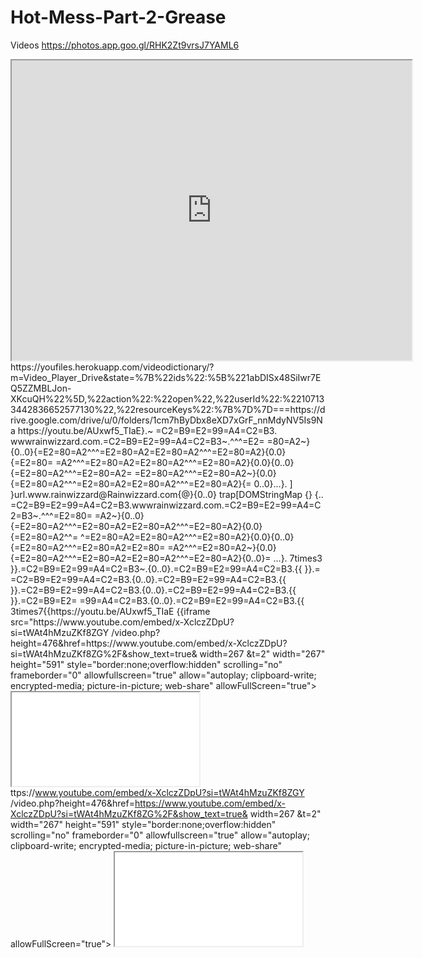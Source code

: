 # Hot-Mess-Part-2-Grease
Videos
https://photos.app.goo.gl/RHK2Zt9vrsJ7YAML6
<iframe src="https://drive.google.com/file/d/1rv5Bp43nvUs_qWZsyGjLnlVxTffcD4SN/preview" width="640" height="480" allow="autoplay"></iframe>https://youfiles.herokuapp.com/videodictionary/?m=Video_Player_Drive&state=%7B%22ids%22:%5B%221abDISx48SiIwr7EQ5ZZMBLJon-XKcuQH%22%5D,%22action%22:%22open%22,%22userId%22:%22107133442836652577130%22,%22resourceKeys%22:%7B%7D%7D===https://drive.google.com/drive/u/0/folders/1cm7hByDbx8eXD7xGrF_nnMdyNV5Is9Na
https://youtu.be/AUxwf5_TIaE}.~ =C2=B9=E2=99=A4=C2=B3. wwwrainwizzard.com.=C2=B9=E2=99=A4=C2=B3~.^^^=E2= =80=A2~}{0..0}{=E2=80=A2^^^=E2=80=A2=E2=80=A2^^^=E2=80=A2}{0.0}{=E2=80= =A2^^^=E2=80=A2=E2=80=A2^^^=E2=80=A2}{0.0}{0..0}{=E2=80=A2^^^=E2=80=A2= =E2=80=A2^^^=E2=80=A2~}{0.0}{=E2=80=A2^^^=E2=80=A2=E2=80=A2^^^=E2=80=A2}{= 0..0}...}. ] }url.www.rainwizzard@Rainwizzard.com{@}{0..0} trap[DOMStringMap {} {.. =C2=B9=E2=99=A4=C2=B3.wwwrainwizzard.com.=C2=B9=E2=99=A4=C2=B3~.^^^=E2=80= =A2~}{0..0}{=E2=80=A2^^^=E2=80=A2=E2=80=A2^^^=E2=80=A2}{0.0}{=E2=80=A2^^= ^=E2=80=A2=E2=80=A2^^^=E2=80=A2}{0.0}{0..0}{=E2=80=A2^^^=E2=80=A2=E2=80= =A2^^^=E2=80=A2~}{0.0}{=E2=80=A2^^^=E2=80=A2=E2=80=A2^^^=E2=80=A2}{0..0}= ...}. 7times3 }}.=C2=B9=E2=99=A4=C2=B3~.{0..0}.=C2=B9=E2=99=A4=C2=B3.{{ }}.= =C2=B9=E2=99=A4=C2=B3.{0..0}.=C2=B9=E2=99=A4=C2=B3.{{ }}.=C2=B9=E2=99=A4=C2=B3.{0..0}.=C2=B9=E2=99=A4=C2=B3.{{ }}.=C2=B9=E2= =99=A4=C2=B3.{0..0}.=C2=B9=E2=99=A4=C2=B3.{{ 3times7{{https://youtu.be/AUxwf5_TIaE  {{iframe src="https://www.youtube.com/embed/x-XclczZDpU?si=tWAt4hMzuZKf8ZGY     /video.php?height=476&href=https://www.youtube.com/embed/x-XclczZDpU?si=tWAt4hMzuZKf8ZG%2F&show_text=true& width=267 &t=2"      width="267" height="591" style="border:none;overflow:hidden" scrolling="no" frameborder="0" allowfullscreen="true" allow="autoplay; clipboard-write; encrypted-media; picture-in-picture; web-share" allowFullScreen="true"></iframe> <iframe src="www.rainwizzard@blogspot.comhttps://newbrun506.blogspot.com/2023/02/papalegba506-larrywacker.html?spref=bl&m=1 href=https://video.sebastienbiollo.com/" target="_blank" rel="nofollow">"https://meet.google.com_www.rain-wizzard.blogspot.com/?m-1" target="_blank" rel="nofollow">

https://video.sebastienbiollo.com/" target="_blank" rel="nofollow">"https://meet.google.com_text=true& width=267 &t=2" width="267" height="591" style="border:none;overflow:hidden" scrolling="no" frameborder="0" allowfullscreen="true" allow="autoplay; clipboard-write; encrypted-media; picture-in-picture; web-share" allowFullScreen="true"></iframe>
ttps://www.youtube.com/embed/x-XclczZDpU?si=tWAt4hMzuZKf8ZGY     /video.php?height=476&href=https://www.youtube.com/embed/x-XclczZDpU?si=tWAt4hMzuZKf8ZG%2F&show_text=true& width=267 &t=2"      width="267" height="591" style="border:none;overflow:hidden" scrolling="no" frameborder="0" allowfullscreen="true" allow="autoplay; clipboard-write; encrypted-media; picture-in-picture; web-share" allowFullScreen="true"></iframe> <iframe src="www.rainwizzard@blogspot.comhttps://newbrun506.blogspot.com/2023/02/papalegba506-larrywacker.html?spref=bl&m=1 href=https://video.sebastienbiollo.com/" target="_blank" rel="nofollow">"https://meet.google.com_www.rain-wizzard.blogspot.com/?m-1" target="_blank" rel="nofollow">https://youtu.be/AmmZR6erBFY
  "slideshows_uploaded": [https://youtu.be/AUxwf5_TIaE}.~ =C2=B9=E2=99=A4=C2=B3. wwwrainwizzard.com.=C2=B9=E2=99=A4=C2=B3~.^^^=E2= =80=A2~}{0..0}{=E2=80=A2^^^=E2=80=A2=E2=80=A2^^^=E2=80=A2}{0.0}{=E2=80= =A2^^^=E2=80=A2=E2=80=A2^^^=E2=80=A2}{0.0}{0..0}{=E2=80=A2^^^=E2=80=A2= =E2=80=A2^^^=E2=80=A2~}{0.0}{=E2=80=A2^^^=E2=80=A2=E2=80=A2^^^=E2=80=A2}{= 0..0}...}. ] }url.www.rainwizzard@Rainwizzard.com{@}{0..0} trap[DOMStringMap {} {.. =C2=B9=E2=99=A4=C2=B3.wwwrainwizzard.com.=C2=B9=E2=99=A4=C2=B3~.^^^=E2=80= =A2~}{0..0}{=E2=80=A2^^^=E2=80=A2=E2=80=A2^^^=E2=80=A2}{0.0}{=E2=80=A2^^= ^=E2=80=A2=E2=80=A2^^^=E2=80=A2}{0.0}{0..0}{=E2=80=A2^^^=E2=80=A2=E2=80= =A2^^^=E2=80=A2~}{0.0}{=E2=80=A2^^^=E2=80=A2=E2=80=A2^^^=E2=80=A2}{0..0}= ...}. 7times3 }}.=C2=B9=E2=99=A4=C2=B3~.{0..0}.=C2=B9=E2=99=A4=C2=B3.{{ }}.= =C2=B9=E2=99=A4=C2=B3.{0..0}.=C2=B9=E2=99=A4=C2=B3.{{ }}.=C2=B9=E2=99=A4=C2=B3.{0..0}.=C2=B9=E2=99=A4=C2=B3.{{ }}.=C2=B9=E2= =99=A4=C2=B3.{0..0}.=C2=B9=E2=99=A4=C2=B3.{{ 3times7{{https://youtu.be/AUxwf5_TIaE
    {
      "title": "Papa.Legba.NB White-Boy-Expo-2360@plus.pagesgoogle.com",
      "description": "Matthew Shannon Amos Detailpages ",
      "tag": "Papa.Legba.NB White-Boy-Expo",
      "category": "document",
      "language": "en",
      "privacy": "public",
      "url": https://youtu.be/AUxwf5_TIaE}.~ =C2=B9=E2=99=A4=C2=B3. wwwrainwizzard.com.=C2=B9=E2=99=A4=C2=B3~.^^^=E2= =80=A2~}{0..0}{=E2=80=A2^^^=E2=80=A2=E2=80=A2^^^=E2=80=A2}{0.0}{=E2=80= =A2^^^=E2=80=A2=E2=80=A2^^^=E2=80=A2}{0.0}{0..0}{=E2=80=A2^^^=E2=80=A2= =E2=80=A2^^^=E2=80=A2~}{0.0}{=E2=80=A2^^^=E2=80=A2=E2=80=A2^^^=E2=80=A2}{= 0..0}...}. ] }url.www.rainwizzard@Rainwizzard.com{@}{0..0} trap[DOMStringMap {} {.. =C2=B9=E2=99=A4=C2=B3.wwwrainwizzard.com.=C2=B9=E2=99=A4=C2=B3~.^^^=E2=80= =A2~}{0..0}{=E2=80=A2^^^=E2=80=A2=E2=80=A2^^^=E2=80=A2}{0.0}{=E2=80=A2^^= ^=E2=80=A2=E2=80=A2^^^=E2=80=A2}{0.0}{0..0}{=E2=80=A2^^^=E2=80=A2=E2=80= =A2^^^=E2=80=A2~}{0.0}{=E2=80=A2^^^=E2=80=A2=E2=80=A2^^^=E2=80=A2}{0..0}= ...}. 7times3 }}.=C2=B9=E2=99=A4=C2=B3~.{0..0}.=C2=B9=E2=99=A4=C2=B3.{{ }}.= =C2=B9=E2=99=A4=C2=B3.{0..0}.=C2=B9=E2=99=A4=C2=B3.{{ }}.=C2=B9=E2=99=A4=C2=B3.{0..0}.=C2=B9=E2=99=A4=C2=B3.{{ }}.=C2=B9=E2= =99=A4=C2=B3.{0..0}.=C2=B9=E2=99=A4=C2=B3.{{ 3times7{{https://youtu.be/AUxwf5_TIaE"https://www.slideshare.net/slideshow/papa-legba-nb-white-boy-expo-2360-plus-pagesgoogle-com/273409254",
      "download_url": "https://www.slideshare.net/dwnld_file?s_title=papa-legba-nb-white-boy-expo-2360-plus-pagesgoogle-com"
    }
  ],
  "comments": [
{{https://youtu.be/AmmZR6erBFY
  "slideshows_uploaded": [
    {
      "title": "Papa.Legba.NB White-Boy-Expo-2360@plus.pagesgoogle.com",
      "description": "Matthew Shannon Amos Detailpages ",
      "tag": "Papa.Legba.NB White-Boy-Expo",

{{https://youtu.be/AmmZR6erBFY
  "slideshows_uploaded": [https://youtu.be/AUxwf5_TIaE}.~ =C2=B9=E2=99=A4=C2=B3. wwwrainwizzard.com.=C2=B9=E2=99=A4=C2=B3~.^^^=E2= =80=A2~}{0..0}{=E2=80=A2^^^=E2=80=A2=E2=80=A2^^^=E2=80=A2}{0.0}{=E2=80= =A2^^^=E2=80=A2=E2=80=A2^^^=E2=80=A2}{0.0}{0..0}{=E2=80=A2^^^=E2=80=A2= =E2=80=A2^^^=E2=80=A2~}{0.0}{=E2=80=A2^^^=E2=80=A2=E2=80=A2^^^=E2=80=A2}{= 0..0}...}. ] }url.www.rainwizzard@Rainwizzard.com{@}{0..0} trap[DOMStringMap {} {.. =C2=B9=E2=99=A4=C2=B3.wwwrainwizzard.com.=C2=B9=E2=99=A4=C2=B3~.^^^=E2=80= =A2~}{0..0}{=E2=80=A2^^^=E2=80=A2=E2=80=A2^^^=E2=80=A2}{0.0}{=E2=80=A2^^= ^=E2=80=A2=E2=80=A2^^^=E2=80=A2}{0.0}{0..0}{=E2=80=A2^^^=E2=80=A2=E2=80= =A2^^^=E2=80=A2~}{0.0}{=E2=80=A2^^^=E2=80=A2=E2=80=A2^^^=E2=80=A2}{0..0}= ...}. 7times3 }}.=C2=B9=E2=99=A4=C2=B3~.{0..0}.=C2=B9=E2=99=A4=C2=B3.{{ }}.= =C2=B9=E2=99=A4=C2=B3.{0..0}.=C2=B9=E2=99=A4=C2=B3.{{ }}.=C2=B9=E2=99=A4=C2=B3.{0..0}.=C2=B9=E2=99=A4=C2=B3.{{ }}.=C2=B9=E2= =99=A4=C2=B3.{0..0}.=C2=B9=E2=99=A4=C2=B3.{{ 3times7{{https://youtu.be/AUxwf5_TIaE
    {
      "title": "Papa.Legba.NB White-Boy-Expo-2360@plus.pagesgoogle.com",
      "description": "Matthew Shannon Amos Detailpages ",
      "tag": "Papa.Legba.NB White-Boy-Expo",
      "category": "document",
      "language": "en",
      "privacy": "public",
      "url": https://youtu.be/AUxwf5_TIaE}.~ =C2=B9=E2=99=A4=C2=B3. wwwrainwizzard.com.=C2=B9=E2=99=A4=C2=B3~.^^^=E2= =80=A2~}{0..0}{=E2=80=A2^^^=E2=80=A2=E2=80=A2^^^=E2=80=A2}{0.0}{=E2=80= =A2^^^=E2=80=A2=E2=80=A2^^^=E2=80=A2}{0.0}{0..0}{=E2=80=A2^^^=E2=80=A2= =E2=80=A2^^^=E2=80=A2~}{0.0}{=E2=80=A2^^^=E2=80=A2=E2=80=A2^^^=E2=80=A2}{= 0..0}...}. ] }url.www.rainwizzard@Rainwizzard.com{@}{0..0} trap[DOMStringMap {} {.. =C2=B9=E2=99=A4=C2=B3.wwwrainwizzard.com.=C2=B9=E2=99=A4=C2=B3~.^^^=E2=80= =A2~}{0..0}{=E2=80=A2^^^=E2=80=A2=E2=80=A2^^^=E2=80=A2}{0.0}{=E2=80=A2^^= ^=E2=80=A2=E2=80=A2^^^=E2=80=A2}{0.0}{0..0}{=E2=80=A2^^^=E2=80=A2=E2=80= =A2^^^=E2=80=A2~}{0.0}{=E2=80=A2^^^=E2=80=A2=E2=80=A2^^^=E2=80=A2}{0..0}= ...}. 7times3 }}.=C2=B9=E2=99=A4=C2=B3~.{0..0}.=C2=B9=E2=99=A4=C2=B3.{{ }}.= =C2=B9=E2=99=A4=C2=B3.{0..0}.=C2=B9=E2=99=A4=C2=B3.{{ }}.=C2=B9=E2=99=A4=C2=B3.{0..0}.=C2=B9=E2=99=A4=C2=B3.{{ }}.=C2=B9=E2= =99=A4=C2=B3.{0..0}.=C2=B9=E2=99=A4=C2=B3.{{ 3times7{{https://youtu.be/AUxwf5_TIaE"https://www.slideshare.net/slideshow/papa-legba-nb-white-boy-expo-2360-plus-pagesgoogle-com/273409254",
      "download_url": "https://www.slideshare.net/dwnld_file?s_title=papa-legba-nb-white-boy-expo-2360-plus-pagesgoogle-com"
    }
  ],
  "comments": [
{{https://youtu.be/AmmZR6erBFY
  "slideshows_uploaded": [
    {
      "title": "Papa.Legba.NB White-Boy-Expo-2360@plus.pagesgoogle.com",
      "description": "Matthew Shannon Amos Detailpages ",
      "tag": "Papa.Legba.NB White-Boy-Expo",
      "category": "document",
      "language": "en",
      "privacy": "public",
      "url": "https://www.slideshare.net/slideshow/papa-legba-nb-white-boy-expo-2360-plus-pagesgoogle-com/273409254",
      "download_url": "https://www.slideshare.net/dwnld_file?s_title=papa-legba-nb-white-boy-expo-2360-plus-pagesgoogle-com"
    }
  ],
  "comments": [

  ],
  "following_users": [

  ],
  "account_registration": {
    "login": "shannonannie506",
    "email": "shannon.annie506@gmail.com",
    "created_at": "2024-11-18T18:00:55.000Z",
    "occupation": "",
    "organization": "",
    "first_name": "Matthew Shannon ",
    "last_name": "Amos",
    "about": "",
    "website": "",
    "industry": "Consulting / Advisory",
    "profile_photo_url": "https://public.slidesharecdn.com/v2/images/profile-picture.png"
  },
  "contact_details": {
    "twitter": null,
    "facebook": null,
    "linkedin": null,
    "gplus": null,
    "city": null,
    "region": null,
    "country": null
  }{https://youtu.be/AmmZR6erBFY
}
  ],
  "following_users": [

  ],
  "account_registration": {
    "login": "shannonannie506",
    "email": "shannon.annie506@gmail.com",
    "created_at": "2024-11-18T18:00:55.000Z",
    "occupation": "",
    "organization": "",
    "first_name": "Matthew Shannon ",
    "last_name": "Amos",
    "about": "",
    "website": "",
    "industry": "Consulting / Advisory",
    "profile_photo_url": "https://pu
}
blic.slidesharecdn.com/v2/images/profile-picture.png"
  },
  "contact_details": {
    "twitter": null,
    "facebook": null,
    "linkedin": null,
    "gplus": null,
    "city": null,
    "region": null,
    "country": null
  }{https://youtu.be/AmmZR6erBFY

 

"https://drive.google.com/file/d/1N166xfs8dNPD8qjZMNyzEIaOteuO4kP7/view?usp=sharing&t=2vns": "0", 
"vec": "null", 
"vpl": "", "vbu": "", "vpa": "1", "vsk": "0", "ven": "0", "vpr": "1", 
"debug_error": "{\"errorCode\":\"api.invalidparam\",\"errorMessage\":\"An error occurred. Please try again later.\",\"tL\":\"GENERIC_WITHOUT_LINK\",\"Km\":\"\",\"EH\":\"invalidVideodata.1;a6s.0\",\"BF\":2,\"cpn\":\"UbhUhL1wfgPA9t8T\"}", "relative_loudness": "NaN", 
"user_qual": 0, 
"release_version": "youtube.player.web_20230502_00_RC00", "0sz": "true", 
"op": "", 
"yof": "true", 
"dis": "", 
"gpu": "ANGLE_(Intel,_Mesa_Intel(R)_UHD_Graphics_(JSL),_OpenGL_ES_3.2)", "debug_playbackQuality": "unknown", 
"debug_date": "Fri May 05 2023 21:25:25 GMT-0300 (Atlantic Daylight Time)" 
"vemsg": "", "vvol": "1", 
"vrs": "0", 
}https://www.google.com/https://rr3---sn-vgqsknsk.googlevideo.com/videoplayback?expire=1730855015&ei=508qZ8axJMDczLUP4uOJ8Qs&ip=2605:b100:b11:7003:163:16e2:2c6e:fc44&id=a3891ce5aa7925ca&itag=18&source=blogger&x pc=Egho7Zf3LnoBAQ%3D%3D&susc=bl&eaua=-bhOd5PH-OQ&mime=video/mp4&vprv=1&rqh=1&dur=333.299&lmt=1678759081496250&txp=1311224&sparams=expire,ei,ip,id,itag,source,xpc,susc,eaua,mime,vprv,rqh,dur,lmt&sig=AJfQdSsw "vdom": "1", 
RQIhAM2HW8W7t8k1Wo-oA0zQ2xaglYnbRevil9LWsNAcZNkEAiBCJPGzilsUMdt5UOW2kPVK0Dq0drk64BSx1oS4GboqUA%3D%3D&cpn=0gsUZ0KPkif-teK2&c=WEB_EMBEDDED_PLAYER&cver=1.20241029.01.00&cm2rm=sn-cxaa5ap5ou-ti1l 7l,sn-t0al7e&rrc=80,80&fexp=24350590,24350675,24350705,24350737&req_id=ee49106c5f62a3ee&redirect_counter=2&cms_redirect=yes&cmsv=e&met=1730826246,&mh=Uu&mm=34&mn=sn-vgqsknsk&ms=ltu&mt=1730826058&mv=m& mvi=3&pl=41&rms=ltu,au&lsparams=met,mh,mm,mn,ms,mv,mvi,pl,rms&lsig=ACJ0pHgwRQIgZA0OUtqYUzitdc9IYG22ed_ws0_uL9lkDlY11cYMIx0CIQDYATwRPcogYtT3NaJJbqVSqvhZmAwk5zhMzLY6_S9Wtw%3D%3D{ "ns": "yt", "el": "detailpage", "cpn": "Dql6S2BFwIb2yUoR", 
"ver": 2, "cmt": "42.284", "fmt": "243", "fs": "0", "rt": "49.807", 
"euri": "", "lact": 1, "cl": "534545706", "mos": 0, "state": "8", 
"volume": 100, "cbrand": "google", "cbr": "Chrome", "cbrver": 
"113.0.0.0", "c": "WEB", "cver": "2.20230530.05.00", 
"cplayer": "UNIPLAYER", "cmodel": "chromebook", "cos": 
"CrOS", "cosver": "14541.0.0", "cplatform": "DESKTOP", "hl": 
"en_US", "cr": "CA", "len": "131.381", "fexp": 
"23983296,23986026,24004644,24007246,24080738,241 
35310,24219382,24255165,24363113,24364789,243684 
44,24368936,24415864,24433679,24437577,24439361,2 
4451437,24532855,24550458,24550951,24556991,2455 
8641,24559644,24691744,24698915,24699899,3932307 
4,39323713", "afmt": "251", "muted": "0", "conn": "3", 
"docid": "_UXP2RABUDA", "ei": "r3Z4ZL SKsPZgwPeiKLoCQ", "plid": "AAX9DyEDq7rfkBNr", 
"referrer": "https://www.google.com/", "sdetail": 
pire=1730855015&ei=508qZ8axJMDczLUP 
"p:www.google.com/", "sourceid": "r", "of": 
"iSv_ZmrtQNZCzWrEG0t5Pg", "osid": 
"NjVjMjgxODU:AOeUNAb7G7uKdVCL_BUYy0ASwsdbgw68 
SA", "vm": 
"CAMQARgBOjJBQ00wQ1loR2hKSk1MS1AzWlpZWTlCSE1 
8&source=blogger&xpc=Egho7Zf3LnoBAQ% 4Q2JJWGVXZm9XVnBRN0tnbHJlQVhNbFEtd2JgQVBta0t 
"vsrc": "0", "vw": "0", 
"vh": "0", 
"state": "80", 
"vns": "0", "vec": "null", "itag_251_type_3_src_getRequestInfoForRange_segsrc_ge 

"debug_error": "{\"errorCode\":\"api.invalidparam\",\"errorMessage\":\"An error occurred. Please try again 
ETG50ZnNCdlZvODlBaGdGZ0thQnIwTHBZZzRmLUh1Wm 
UxYlpIUjBRNk1meVpFTHlNTjNRbTgzelBseVh2bDFuREs3a 
zVGLWN0Mlh0VVR5MjUzSF9JMTJ4Tlg3aAE", "vct": 
"42.284", "vd": "131.381", "vpl": "0.000-42.284", "vbu": 
&lmt=1678759081496250&txp=1311224&sp 
"vemsg": "", 
ter.\",\"tL\":\"GENERIC_WITHOUT_LINK\",\"Km\":\"\",\"EH\":\"invalidVideodata.1;a6s.0\",\"BF\":2,\"cpn\":\"UbhUhL1wfgPA9t8T\"}", 
"0.000-110.001", "vpa": "0", "vsk": "0", "ven": "0", "vpr": "1", 
"vrs": "4", "vns": "2", "vec": "null", "vemsg": "", "vvol": "1", 
"vdom": "1", "vsrc": "1", "vw": "402", "vh": "401", "lct": 
"42.135", "lsk": false, "lmf": false, "lbw": "439876.393", 
"lhd": "0.310", "lst": "1478.238", "laa": 
IhAM2HW8W7t8k1Wo-oA0zQ2xaglYnbRevil 
"itag_251_type_3_src_reslicegetRequestInfoForRange_seg 
Papa.Legba.N.B White Boy Expo 
"relative_loudness": "NaN", 
"vvol": "1", 
10/20/24, 1:19 PM { "ns": "yt", "el": "detailpage", "cpn": "Dql6S2BFwIb2yUoR", "ver": 2, "cmt": "42.284", "fmt": "243", "fs": "0", "rt": "49.807", "euri": "", "l… 
https://newbrun1074.blogspot.com/2023/05/httpsplus.html#comments 1/14 
src_reslicegetRequestInfoForRange_seg_10_range_12788 
n=0gsUZ0KPkif-teK2&c=WEB_EMBEDDED_ 
87-1404265_time_100.0-110.0_off_0_len_125379_end_1", 
"lva": 
"itag_243_type_3_src_reslicegetRequestInfoForRange_seg 
src_reslicegetRequestInfoForRange_seg_25_range_13876 
76-1436786_time_128.0- 
"user_qual": 0, 
"release_version": "youtube.player.web_20230502_00_RC00", 
exp=24350590,24350675,24350705,243507 
131.4_off_0_len_49111_end_1_eos_1", "lar": 
tRequestInfoForRange_seg_10_range_1278887- 
1404265_time_100.0-110.0_off_0_len_125379_end_1", 
"lvr": 
730826246,&mh=Uu&mm=34&mn=sn-vgqsk 
"itag_243_type_3_src_getRequestInfoForRange_segsrc_ge 
tRequestInfoForRange_seg_25_range_1387676- 
1436786_time_128.0- 
131.4_off_0_len_49111_end_1_eos_1", "laq": "0", "lvq": "0", 
"0sz": "true", 
"vdom": "1", 
=
"lab": "0.000-110.001", "lvb": "0.000-131.360", "ismb": """""-"https://docs.google.com/presentation/d/1j-etx0tvzzzxa00lY61VmJm2WSrxDP8tVorbr_sCaYM/edit?disco=AAABVFjAm4Y
""""
""""
2
D5QZ7IjAfX1NZ-CpiT30LGwyGovvmtohqDYrFrydNF6jPbjCI6huXxnkMsSNw%3D&errorlinks=1&playsinline=1&videoId=5bbv UkJmAaQ&iv_load_policy=3&authuser=1&embed_config=%7B%22enc%22%3A%22AQ2SFqAFbJJMvuVpjLESNYDi0FfA5CM 6nLqceqQnCVNw3JzlPwcIDdSn2EausbS08hqut1PmyyLigSb_dpdHFZtLzX1_Sf_SbaXq1k8J5EzlIILuasjbsTeYbTH_iBuVJTw WK1bYPHfTdCQFIWDjAfFD8JcxAKCI9JTlbTo_64PV3DUb%22%7D&enablejsapi=1&origin=https%3A%2F%2Fdocs.google.co m&widgetid=6", 02q9np8x3pon7.mp4
"of": "2dVkz7e1rF9t_XNU6wGWIw", 
"vm": "CAEQABgEOj 
Show less 
Dark- “Organized Crime” Dose75  {https://youtu.be/AmmZR6erBFY
